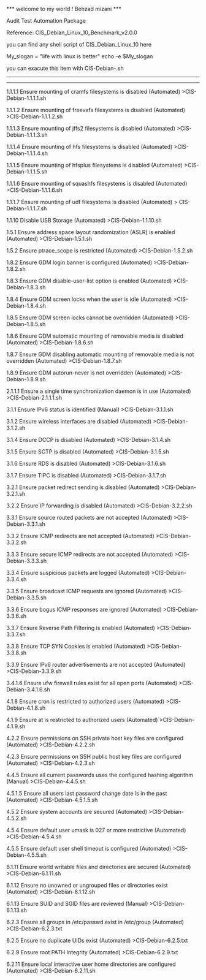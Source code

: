 *** welcome to my world ! Behzad mizani ***

Audit Test Automation Package

Reference: CIS_Debian_Linux_10_Benchmark_v2.0.0

you can find any shell script of CIS_Debian_Linux_10 here


My_slogan = "life with linux is better"
echo -e $My_slogan

you can exacute this item with CIS-Debian-<ID of item>.sh
_____________________________________________________________________________________
_____________________________________________________________________________________

1.1.1.1 Ensure mounting of cramfs filesystems is disabled (Automated) >CIS-Debian-1.1.1.1.sh

1.1.1.2 Ensure mounting of freevxfs filesystems is disabled (Automated) >CIS-Debian-1.1.1.2.sh

1.1.1.3 Ensure mounting of jffs2 filesystems is disabled (Automated) >CIS-Debian-1.1.1.3.sh

1.1.1.4 Ensure mounting of hfs filesystems is disabled (Automated) >CIS-Debian-1.1.1.4.sh

1.1.1.5 Ensure mounting of hfsplus filesystems is disabled (Automated) >CIS-Debian-1.1.1.5.sh

1.1.1.6 Ensure mounting of squashfs filesystems is disabled (Automated) >CIS-Debian-1.1.1.6.sh

1.1.1.7 Ensure mounting of udf filesystems is disabled (Automated) > CIS-Debian-1.1.1.7.sh

1.1.10 Disable USB Storage (Automated) >CIS-Debian-1.1.10.sh

1.5.1 Ensure address space layout randomization (ASLR) is enabled (Automated) >CIS-Debian-1.5.1.sh

1.5.2 Ensure ptrace_scope is restricted (Automated) >CIS-Debian-1.5.2.sh

1.8.2 Ensure GDM login banner is configured (Automated) >CIS-Debian-1.8.2.sh

1.8.3 Ensure GDM disable-user-list option is enabled (Automated) >CIS-Debian-1.8.3.sh

1.8.4 Ensure GDM screen locks when the user is idle (Automated) >CIS-Debian-1.8.4.sh

1.8.5 Ensure GDM screen locks cannot be overridden (Automated) >CIS-Debian-1.8.5.sh

1.8.6 Ensure GDM automatic mounting of removable media is disabled (Automated) >CIS-Debian-1.8.6.sh

1.8.7 Ensure GDM disabling automatic mounting of removable media is not overridden (Automated) >CIS-Debian-1.8.7.sh

1.8.9 Ensure GDM autorun-never is not overridden (Automated) >CIS-Debian-1.8.9.sh

2.1.1.1 Ensure a single time synchronization daemon is in use (Automated) >CIS-Debian-2.1.1.1.sh

3.1.1 Ensure IPv6 status is identified (Manual) >CIS-Debian-3.1.1.sh

3.1.2 Ensure wireless interfaces are disabled (Automated) >CIS-Debian-3.1.2.sh

3.1.4 Ensure DCCP is disabled (Automated) >CIS-Debian-3.1.4.sh

3.1.5 Ensure SCTP is disabled (Automated) >CIS-Debian-3.1.5.sh

3.1.6 Ensure RDS is disabled (Automated) >CIS-Debian-3.1.6.sh

3.1.7 Ensure TIPC is disabled (Automated) >CIS-Debian-3.1.7.sh

3.2.1 Ensure packet redirect sending is disabled (Automated) >CIS-Debian-3.2.1.sh

3.2.2 Ensure IP forwarding is disabled (Automated) >CIS-Debian-3.2.2.sh

3.3.1 Ensure source routed packets are not accepted (Automated)  >CIS-Debian-3.3.1.sh

3.3.2 Ensure ICMP redirects are not accepted (Automated) >CIS-Debian-3.3.2.sh

3.3.3 Ensure secure ICMP redirects are not accepted (Automated) >CIS-Debian-3.3.3.sh

3.3.4 Ensure suspicious packets are logged (Automated) >CIS-Debian-3.3.4.sh

3.3.5 Ensure broadcast ICMP requests are ignored (Automated) >CIS-Debian-3.3.5.sh

3.3.6 Ensure bogus ICMP responses are ignored (Automated) >CIS-Debian-3.3.6.sh

3.3.7 Ensure Reverse Path Filtering is enabled (Automated)  >CIS-Debian-3.3.7.sh

3.3.8 Ensure TCP SYN Cookies is enabled (Automated) >CIS-Debian-3.3.8.sh

3.3.9 Ensure IPv6 router advertisements are not accepted (Automated) >CIS-Debian-3.3.9.sh

3.4.1.6 Ensure ufw firewall rules exist for all open ports (Automated) >CIS-Debian-3.4.1.6.sh

4.1.8 Ensure cron is restricted to authorized users (Automated) >CIS-Debian-4.1.8.sh

4.1.9 Ensure at is restricted to authorized users (Automated) >CIS-Debian-4.1.9.sh

4.2.2 Ensure permissions on SSH private host key files are configured (Automated) >CIS-Debian-4.2.2.sh

4.2.3 Ensure permissions on SSH public host key files are configured (Automated) >CIS-Debian-4.2.3.sh

4.4.5 Ensure all current passwords uses the configured hashing algorithm (Manual) >CIS-Debian-4.4.5.sh

4.5.1.5 Ensure all users last password change date is in the past (Automated) >CIS-Debian-4.5.1.5.sh

4.5.2 Ensure system accounts are secured (Automated) >CIS-Debian-4.5.2.sh

4.5.4 Ensure default user umask is 027 or more restrictive (Automated) >CIS-Debian-4.5.4.sh

4.5.5 Ensure default user shell timeout is configured (Automated) >CIS-Debian-4.5.5.sh

6.1.11 Ensure world writable files and directories are secured (Automated) >CIS-Debian-6.1.11.sh

6.1.12 Ensure no unowned or ungrouped files or directories exist (Automated) >CIS-Debian-6.1.12.sh

6.1.13 Ensure SUID and SGID files are reviewed (Manual) >CIS-Debian-6.1.13.sh

6.2.3 Ensure all groups in /etc/passwd exist in /etc/group (Automated) >CIS-Debian-6.2.3.txt

6.2.5 Ensure no duplicate UIDs exist (Automated) >CIS-Debian-6.2.5.txt

6.2.9 Ensure root PATH Integrity (Automated) >CIS-Debian-6.2.9.txt

6.2.11 Ensure local interactive user home directories are configured (Automated) >CIS-Debian-6.2.11.sh






